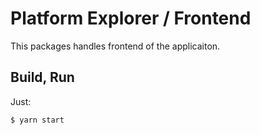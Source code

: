# Platform Explorer / Frontend


This packages handles frontend of the applicaiton.

## Build, Run

Just:

`$ yarn start`
